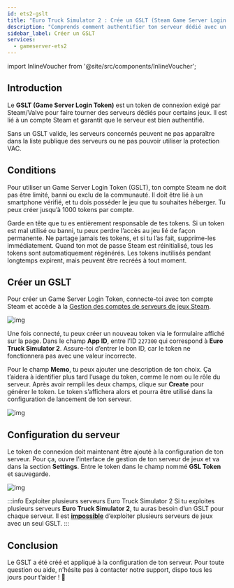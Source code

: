 ```yaml
---
id: ets2-gslt
title: "Euro Truck Simulator 2 : Crée un GSLT (Steam Game Server Login Token)"
description: "Comprends comment authentifier ton serveur dédié avec un Steam Game Server Login Token pour un listing correct et la protection VAC → Découvre tout maintenant"
sidebar_label: Créer un GSLT
services:
  - gameserver-ets2
---
```


import InlineVoucher from '@site/src/components/InlineVoucher';



## Introduction

Le **GSLT (Game Server Login Token)** est un token de connexion exigé par Steam/Valve pour faire tourner des serveurs dédiés pour certains jeux. Il est lié à un compte Steam et garantit que le serveur est bien authentifié.

Sans un GSLT valide, les serveurs concernés peuvent ne pas apparaître dans la liste publique des serveurs ou ne pas pouvoir utiliser la protection VAC.

<InlineVoucher />



## Conditions

Pour utiliser un Game Server Login Token (GSLT), ton compte Steam ne doit pas être limité, banni ou exclu de la communauté. Il doit être lié à un smartphone vérifié, et tu dois posséder le jeu que tu souhaites héberger. Tu peux créer jusqu’à 1000 tokens par compte.

Garde en tête que tu es entièrement responsable de tes tokens. Si un token est mal utilisé ou banni, tu peux perdre l’accès au jeu lié de façon permanente. Ne partage jamais tes tokens, et si tu l’as fait, supprime-les immédiatement. Quand ton mot de passe Steam est réinitialisé, tous les tokens sont automatiquement régénérés. Les tokens inutilisés pendant longtemps expirent, mais peuvent être recréés à tout moment.



## Créer un GSLT
Pour créer un Game Server Login Token, connecte-toi avec ton compte Steam et accède à la [Gestion des comptes de serveurs de jeux Steam](https://steamcommunity.com/dev/managegameservers).


![img](https://screensaver01.zap-hosting.com/index.php/s/WaMsyscboqCtNHA/preview)

Une fois connecté, tu peux créer un nouveau token via le formulaire affiché sur la page. Dans le champ **App ID**, entre l’ID `227300` qui correspond à **Euro Truck Simulator 2**. Assure-toi d’entrer le bon ID, car le token ne fonctionnera pas avec une valeur incorrecte.

Pour le champ **Memo**, tu peux ajouter une description de ton choix. Ça t’aidera à identifier plus tard l’usage du token, comme le nom ou le rôle du serveur. Après avoir rempli les deux champs, clique sur **Create** pour générer le token. Le token s’affichera alors et pourra être utilisé dans la configuration de lancement de ton serveur.

![img](https://screensaver01.zap-hosting.com/index.php/s/Es5q7j3KT3wyiad/download)

## Configuration du serveur

Le token de connexion doit maintenant être ajouté à la configuration de ton serveur. Pour ça, ouvre l’interface de gestion de ton serveur de jeux et va dans la section **Settings**. Entre le token dans le champ nommé **GSL Token** et sauvegarde.

![img](https://screensaver01.zap-hosting.com/index.php/s/tzJiT4nTZo2nWMz/preview)

:::info Exploiter plusieurs serveurs Euro Truck Simulator 2
Si tu exploites plusieurs serveurs **Euro Truck Simulator 2**, tu auras besoin d’un GSLT pour chaque serveur. Il est <u>**impossible**</u> d’exploiter plusieurs serveurs de jeux avec un seul GSLT.
:::



## Conclusion

Le GSLT a été créé et appliqué à la configuration de ton serveur. Pour toute question ou aide, n’hésite pas à contacter notre support, dispo tous les jours pour t’aider ! 🙂

<InlineVoucher />